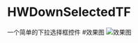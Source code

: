 # HWDownSelectedTF
一个简单的下拉选择框控件
#效果图
![效果图](https://github.com/Hanwp/HWDownSelectedTF/blob/master/HWDownSelectedTF/选择框gif.gif)


